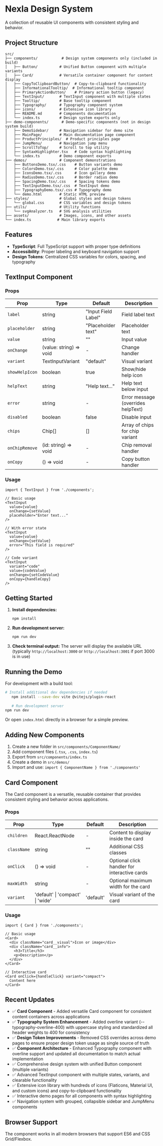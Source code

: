 # Nexla Design System

A collection of reusable UI components with consistent styling and behavior.

## Project Structure

```
src/
├── components/           # Design system components only (included in build)
│   ├── Button/          # Unified Button component with multiple variants
│   ├── Card/            # Versatile container component for content display
│   ├── CopyToClipboardButton/  # Copy-to-clipboard functionality
│   ├── InformationalTooltip/  # Informational tooltip component
│   ├── PrimaryActionButton/    # Primary action button (legacy)
│   ├── TextInput/       # TextInput component with multiple states
│   ├── Tooltip/         # Base tooltip component
│   ├── Typography/      # Typography component system
│   ├── icons/           # Extensive icon library
│   ├── README.md        # Components documentation
│   └── index.ts         # Design system exports only
├── demo-components/      # Demo-specific components (not in design system build)
│   ├── DemoSidebar/     # Navigation sidebar for demo site
│   ├── MainPage/        # Main documentation page component
│   ├── ProductPrinciples/  # Product principles page
│   ├── JumpMenu/        # Navigation jump menu
│   ├── ScrollToTop/     # Scroll to top utility
│   ├── SyntaxHighlighter.tsx   # Code syntax highlighting
│   └── index.ts         # Demo component exports
├── demos/               # Component demonstrations
│   ├── ButtonsDemo.tsx/.css    # Button variants demo
│   ├── ColorsDemo.tsx/.css     # Color palette demo
│   ├── IconsDemo.tsx/.css      # Icon gallery demo
│   ├── RadiusDemo.tsx/.css     # Border radius demo
│   ├── SpacingDemo.tsx/.css    # Spacing tokens demo
│   ├── TextInputDemo.tsx/.css  # TextInput demo
│   ├── TypographyDemo.tsx/.css # Typography demo
│   └── demo.html        # Static HTML preview
├── styles/              # Global styles and design tokens
│   └── global.css       # CSS variables and design tokens
├── utils/               # Utility functions
│   └── svgAnalyzer.ts   # SVG analysis utilities
├── assets/              # Images, icons, and other assets
└── index.ts            # Main library exports
```

## Features

- **TypeScript**: Full TypeScript support with proper type definitions
- **Accessibility**: Proper labeling and keyboard navigation support
- **Design Tokens**: Centralized CSS variables for colors, spacing, and typography

## TextInput Component

### Props

| Prop | Type | Default | Description |
|------|------|---------|-------------|
| `label` | string | "Input Field Label" | Field label text |
| `placeholder` | string | "Placeholder text" | Placeholder text |
| `value` | string | "" | Input value |
| `onChange` | (value: string) => void | - | Change handler |
| `variant` | TextInputVariant | "default" | Visual variant |
| `showHelpIcon` | boolean | true | Show/hide help icon |
| `helpText` | string | "Help text..." | Help text below input |
| `error` | string | - | Error message (overrides helpText) |
| `disabled` | boolean | false | Disable input |
| `chips` | Chip[] | [] | Array of chips for chip variant |
| `onChipRemove` | (id: string) => void | - | Chip removal handler |
| `onCopy` | () => void | - | Copy button handler |

### Usage

```tsx
import { TextInput } from './components';

// Basic usage
<TextInput
  value={value}
  onChange={setValue}
  placeholder="Enter text..."
/>

// With error state
<TextInput
  value={value}
  onChange={setValue}
  error="This field is required"
/>

// Code variant
<TextInput
  variant="code"
  value={codeValue}
  onChange={setCodeValue}
  onCopy={handleCopy}
/>
```

## Getting Started

1. **Install dependencies:**
   ```bash
   npm install
   ```

2. **Run development server:**
   ```bash
   npm run dev
   ```

3. **Check terminal output:** The server will display the available URL (typically `http://localhost:3000` or `http://localhost:3001` if port 3000 is in use)

## Running the Demo

For development with a build tool:
```bash
# Install additional dev dependencies if needed
   npm install --save-dev vite @vitejs/plugin-react
   
   # Run development server
npm run dev
   ```

Or open `index.html` directly in a browser for a simple preview.

## Adding New Components

1. Create a new folder in `src/components/ComponentName/`
2. Add component files (`.tsx`, `.css`, `index.ts`)
3. Export from `src/components/index.ts`
4. Create a demo in `src/demos/`
5. Import and use: `import { ComponentName } from './components'`

## Card Component

The Card component is a versatile, reusable container that provides consistent styling and behavior across applications.

### Props

| Prop | Type | Default | Description |
|------|------|---------|-------------|
| `children` | React.ReactNode | - | Content to display inside the card |
| `className` | string | "" | Additional CSS classes |
| `onClick` | () => void | - | Optional click handler for interactive cards |
| `maxWidth` | string | - | Optional maximum width for the card |
| `variant` | 'default' \| 'compact' \| 'wide' | 'default' | Visual variant of the card |

### Usage

```tsx
import { Card } from './components';

// Basic usage
<Card>
  <div className="card__visual">Icon or image</div>
  <div className="card__info">
    <h3>Title</h3>
    <p>Description</p>
  </div>
</Card>

// Interactive card
<Card onClick={handleClick} variant="compact">
  Content here
</Card>
```

## Recent Updates

- ✅ **Card Component** - Added versatile Card component for consistent content containers across applications
- ✅ **Typography System Enhancement** - Added overline variant (--typography-overline-400) with uppercase styling and standardized all header weights to 400 for consistency
- ✅ **Design Token Improvements** - Removed CSS overrides across demo pages to ensure proper design token usage as single source of truth
- ✅ **Component Architecture** - Enhanced Typography component with overline support and updated all documentation to match actual implementation
- ✅ Comprehensive design system with unified Button component (multiple variants)
- ✅ Advanced TextInput component with multiple states, variants, and clearable functionality
- ✅ Extensive icon library with hundreds of icons (Flaticons, Material UI, and custom icons) and copy-to-clipboard functionality  
- ✅ Interactive demo pages for all components with syntax highlighting
- ✅ Navigation system with grouped, collapsible sidebar and JumpMenu components

## Browser Support

The component works in all modern browsers that support ES6 and CSS Grid/Flexbox. 